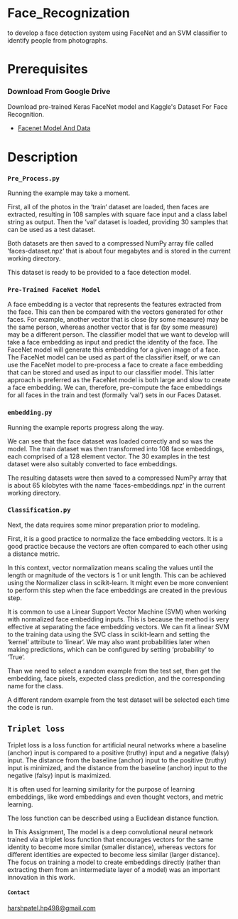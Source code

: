 # Face_Recognization
to develop a face detection system using FaceNet and an SVM classifier to identify people from photographs.


# Prerequisites

  ### Download From Google Drive
  
   Download pre-trained Keras FaceNet model and Kaggle's Dataset For Face Recognition.
         
   * [Facenet Model And Data](https://drive.google.com/open?id=1ht3M3g3ndYLKIbFcxFXe7AGTlwve33k9)
  
# Description  
  
 ### `Pre_Process.py`
 
 Running the example may take a moment.

First, all of the photos in the ‘train‘ dataset are loaded, then faces are extracted, resulting in 108 samples with square face input and a class label string as output. Then the ‘val‘ dataset is loaded, providing 30 samples that can be used as a test dataset.

Both datasets are then saved to a compressed NumPy array file called ‘faces-dataset.npz‘ that is about four megabytes and is stored in the current working directory.

This dataset is ready to be provided to a face detection model.
 
### `Pre-Trained FaceNet Model`
 
 A face embedding is a vector that represents the features extracted from the face. This can then be compared with the vectors generated for other faces. For example, another vector that is close (by some measure) may be the same person, whereas another vector that is far (by some measure) may be a different person.
The classifier model that we want to develop will take a face embedding as input and predict the identity of the face. The FaceNet model will generate this embedding for a given image of a face.
The FaceNet model can be used as part of the classifier itself, or we can use the FaceNet model to pre-process a face to create a face embedding that can be stored and used as input to our classifier model. This latter approach is preferred as the FaceNet model is both large and slow to create a face embedding.
We can, therefore, pre-compute the face embeddings for all faces in the train and test (formally ‘val‘) sets in our Faces Dataset.

 ### `embedding.py`
 
Running the example reports progress along the way.

We can see that the face dataset was loaded correctly and so was the model. The train dataset was then transformed into 108 face embeddings, each comprised of a 128 element vector. The 30 examples in the test dataset were also suitably converted to face embeddings.

The resulting datasets were then saved to a compressed NumPy array that is about 65 kilobytes with the name ‘faces-embeddings.npz‘ in the current working directory.
 
 ### `Classification.py`
 
 Next, the data requires some minor preparation prior to modeling.

First, it is a good practice to normalize the face embedding vectors. It is a good practice because the vectors are often compared to each other using a distance metric.

In this context, vector normalization means scaling the values until the length or magnitude of the vectors is 1 or unit length. This can be achieved using the Normalizer class in scikit-learn. It might even be more convenient to perform this step when the face embeddings are created in the previous step.

It is common to use a Linear Support Vector Machine (SVM) when working with normalized face embedding inputs. This is because the method is very effective at separating the face embedding vectors. We can fit a linear SVM to the training data using the SVC class in scikit-learn and setting the ‘kernel‘ attribute to ‘linear‘. We may also want probabilities later when making predictions, which can be configured by setting ‘probability‘ to ‘True‘.

Than we need to select a random example from the test set, then get the embedding, face pixels, expected class prediction, and the corresponding name for the class.
 
A different random example from the test dataset will be selected each time the code is run.



##  `Triplet loss`

Triplet loss is a loss function for artificial neural networks where a baseline (anchor) input is compared to a positive (truthy) input and a negative (falsy) input. The distance from the baseline (anchor) input to the positive (truthy) input is minimized, and the distance from the baseline (anchor) input to the negative (falsy) input is maximized.

It is often used for learning similarity for the purpose of learning embeddings, like word embeddings and even thought vectors, and metric learning.

The loss function can be described using a Euclidean distance function.

In This Assignment,
                  The model is a deep convolutional neural network trained via a triplet loss function that encourages vectors for the same identity to become more similar (smaller distance), whereas vectors for different identities are expected to become less similar (larger distance). The focus on training a model to create embeddings directly (rather than extracting them from an intermediate layer of a model) was an important innovation in this work.

####  `Contact`
harshpatel.hp498@gmail.com





         
         
    
